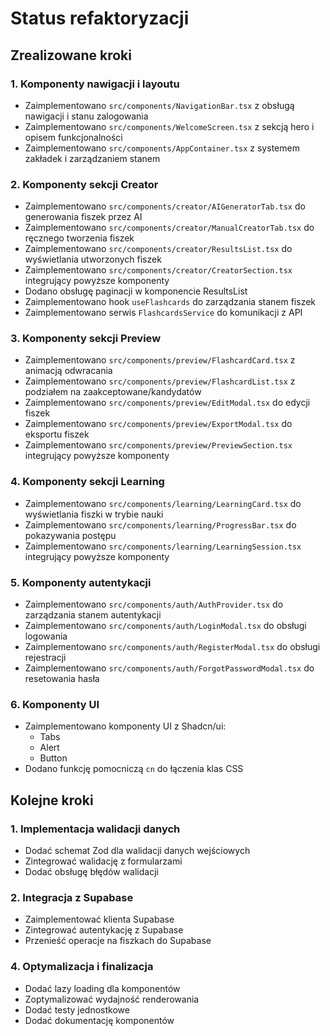 # Status refaktoryzacji

## Zrealizowane kroki

### 1. Komponenty nawigacji i layoutu
- Zaimplementowano `src/components/NavigationBar.tsx` z obsługą nawigacji i stanu zalogowania
- Zaimplementowano `src/components/WelcomeScreen.tsx` z sekcją hero i opisem funkcjonalności
- Zaimplementowano `src/components/AppContainer.tsx` z systemem zakładek i zarządzaniem stanem

### 2. Komponenty sekcji Creator
- Zaimplementowano `src/components/creator/AIGeneratorTab.tsx` do generowania fiszek przez AI
- Zaimplementowano `src/components/creator/ManualCreatorTab.tsx` do ręcznego tworzenia fiszek
- Zaimplementowano `src/components/creator/ResultsList.tsx` do wyświetlania utworzonych fiszek
- Zaimplementowano `src/components/creator/CreatorSection.tsx` integrujący powyższe komponenty
- Dodano obsługę paginacji w komponencie ResultsList
- Zaimplementowano hook `useFlashcards` do zarządzania stanem fiszek
- Zaimplementowano serwis `FlashcardsService` do komunikacji z API

### 3. Komponenty sekcji Preview
- Zaimplementowano `src/components/preview/FlashcardCard.tsx` z animacją odwracania
- Zaimplementowano `src/components/preview/FlashcardList.tsx` z podziałem na zaakceptowane/kandydatów
- Zaimplementowano `src/components/preview/EditModal.tsx` do edycji fiszek
- Zaimplementowano `src/components/preview/ExportModal.tsx` do eksportu fiszek
- Zaimplementowano `src/components/preview/PreviewSection.tsx` integrujący powyższe komponenty

### 4. Komponenty sekcji Learning
- Zaimplementowano `src/components/learning/LearningCard.tsx` do wyświetlania fiszki w trybie nauki
- Zaimplementowano `src/components/learning/ProgressBar.tsx` do pokazywania postępu
- Zaimplementowano `src/components/learning/LearningSession.tsx` integrujący powyższe komponenty

### 5. Komponenty autentykacji
- Zaimplementowano `src/components/auth/AuthProvider.tsx` do zarządzania stanem autentykacji
- Zaimplementowano `src/components/auth/LoginModal.tsx` do obsługi logowania
- Zaimplementowano `src/components/auth/RegisterModal.tsx` do obsługi rejestracji
- Zaimplementowano `src/components/auth/ForgotPasswordModal.tsx` do resetowania hasła

### 6. Komponenty UI
- Zaimplementowano komponenty UI z Shadcn/ui:
  - Tabs
  - Alert
  - Button
- Dodano funkcję pomocniczą `cn` do łączenia klas CSS

## Kolejne kroki

### 1. Implementacja walidacji danych
- Dodać schemat Zod dla walidacji danych wejściowych
- Zintegrować walidację z formularzami
- Dodać obsługę błędów walidacji

### 2. Integracja z Supabase
- Zaimplementować klienta Supabase
- Zintegrować autentykację z Supabase
- Przenieść operacje na fiszkach do Supabase

### 4. Optymalizacja i finalizacja
- Dodać lazy loading dla komponentów
- Zoptymalizować wydajność renderowania
- Dodać testy jednostkowe
- Dodać dokumentację komponentów